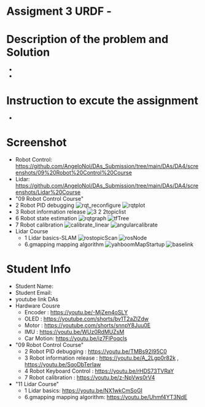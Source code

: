 #  Assigment 3 URDF - 
# Description of the problem and Solution
*
* 
# Instruction to excute the assignment
* 
# Screenshot
* Robot Control: https://github.com/AngeloNol/DAs_Submission/tree/main/DAs/DA4/screenshots/09%20Robot%20Control%20Course
* Lidar: https://github.com/AngeloNol/DAs_Submission/tree/main/DAs/DA4/screenshots/Lidar%20Course
* "09 Robot Control Course" 
 * 2 Robot PID debugging
  ![rqt_reconfigure](https://github.com/AngeloNol/DAs_Submission/assets/98061732/01921936-18a5-4c60-affb-92a9d49db45d)
  ![rqtplot](https://github.com/AngeloNol/DAs_Submission/assets/98061732/59db174e-5097-4acb-873b-a66850dac8d2)
 * 3 Robot information release
   ![3 2 2topiclist](https://github.com/AngeloNol/DAs_Submission/assets/98061732/a9e541a1-e0ef-459f-981e-e2078a650aef)
 * 6 Robot state estimation
    ![rqtgraph](https://github.com/AngeloNol/DAs_Submission/assets/98061732/158da84b-9c2f-4dd4-8ac3-dfe91910dbe1)
    ![tfTree](https://github.com/AngeloNol/DAs_Submission/assets/98061732/32419039-4335-4656-95d0-083bec38f7ea)
 * 7 Robot calibration
    ![calibrate_linear](https://github.com/AngeloNol/DAs_Submission/assets/98061732/8ae2e7fd-1784-4593-a7fb-1a9d74978f22)
   ![angularcalibrate](https://github.com/AngeloNol/DAs_Submission/assets/98061732/bde4b63e-e105-4cc8-b60f-7a6d560ab988)
* Lidar Course
    * 1 Lidar basics-SLAM
        ![rostopicScan](https://github.com/AngeloNol/DAs_Submission/assets/98061732/fa0a36b4-36bb-49a3-8619-1776857c2a27)
      ![rosNode](https://github.com/AngeloNol/DAs_Submission/assets/98061732/382a980f-c91f-4994-b774-224dd3c6da92)
    * 6.gmapping mapping algorithm
        ![yahboomMapStartup](https://github.com/AngeloNol/DAs_Submission/assets/98061732/eb389494-0b94-4dd5-997d-88b4cfcfff21)
      ![baselink](https://github.com/AngeloNol/DAs_Submission/assets/98061732/0e4488d1-b04e-46f4-a4bb-db11c2c59677)
# Student Info
* Student Name: 
* Student Email: 
* youtube link DAs
* Hardware Cousre
  * Encoder : https://youtu.be/-MjZen4oSLY
  * OLED : https://youtube.com/shorts/bv1T2aZlZdw
  * Motor : https://youtube.com/shorts/snnpY8Juu0E
  * IMU : https://youtu.be/WUz0RdMUZsM 
  * Car Motion: https://youtu.be/iz7FlPoqcls
* "09 Robot Control Course" 
  * 2 Robot PID debugging : https://youtu.be/TMBs92I95C0 
  * 3 Robot information release : https://youtu.be/A_2Lgp0r82k , https://youtu.be/SqoDbTerIaw
  * 4 Robot Keyboard Control : https://youtu.be/rHDS73TVRaY
  *  7 Robot calibration  : https://youtu.be/z-NpVws0rV4
* "11 Lidar Course"
    * 1 Lidar basics: https://youtu.be/NX1wkCmSoGI
    * 6.gmapping mapping algorithm: https://youtu.be/Uhmf4YT3NdE


